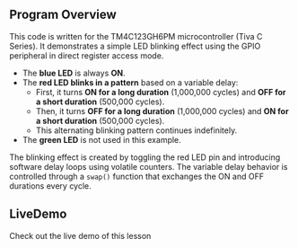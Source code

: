 ## Program Overview

This code is written for the TM4C123GH6PM microcontroller (Tiva C Series). It demonstrates a simple LED blinking effect using the GPIO peripheral in direct register access mode.

- The **blue LED** is always **ON**.
- The **red LED blinks in a pattern** based on a variable delay:
  - First, it turns **ON for a long duration** (1,000,000 cycles) and **OFF for a short duration** (500,000 cycles).
  - Then, it turns **OFF for a long duration** (1,000,000 cycles) and **ON for a short duration** (500,000 cycles).
  - This alternating blinking pattern continues indefinitely.
- The **green LED** is not used in this example.

The blinking effect is created by toggling the red LED pin and introducing software delay loops using volatile counters. The variable delay behavior is controlled through a `swap()` function that exchanges the ON and OFF durations every cycle.

## LiveDemo

Check out the live demo of this lesson